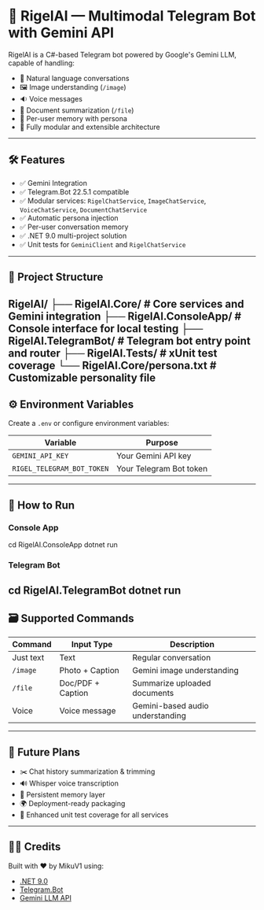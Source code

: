 # 🤖 RigelAI — Multimodal Telegram Bot with Gemini API

RigelAI is a C#-based Telegram bot powered by Google's Gemini LLM, capable of handling:
- 💬 Natural language conversations
- 🖼️ Image understanding (`/image`)
- 🔉 Voice messages
- 📄 Document summarization (`/file`)
- 🧠 Per-user memory with persona
- 🚀 Fully modular and extensible architecture

---

## 🛠️ Features

- ✅ Gemini Integration
- ✅ Telegram.Bot 22.5.1 compatible
- ✅ Modular services: `RigelChatService`, `ImageChatService`, `VoiceChatService`, `DocumentChatService`
- ✅ Automatic persona injection
- ✅ Per-user conversation memory
- ✅ .NET 9.0 multi-project solution
- ✅ Unit tests for `GeminiClient` and `RigelChatService`

---

## 🧱 Project Structure
RigelAI/
├── RigelAI.Core/           # Core services and Gemini integration
├── RigelAI.ConsoleApp/     # Console interface for local testing
├── RigelAI.TelegramBot/    # Telegram bot entry point and router
├── RigelAI.Tests/          # xUnit test coverage
└── RigelAI.Core/persona.txt # Customizable personality file
---

## ⚙️ Environment Variables

Create a `.env` or configure environment variables:

| Variable                    | Purpose                      |
|----------------------------|------------------------------|
| `GEMINI_API_KEY`           | Your Gemini API key          |
| `RIGEL_TELEGRAM_BOT_TOKEN` | Your Telegram Bot token      |

---

## 🧪 How to Run

### Console App
cd RigelAI.ConsoleApp
dotnet run
### Telegram Bot
cd RigelAI.TelegramBot
dotnet run
---

## 🗃️ Supported Commands

| Command      | Input Type        | Description                         |
|--------------|-------------------|-------------------------------------|
| Just text    | Text              | Regular conversation                |
| `/image`     | Photo + Caption   | Gemini image understanding          |
| `/file`      | Doc/PDF + Caption | Summarize uploaded documents        |
| Voice        | Voice message     | Gemini-based audio understanding    |

---

## 📌 Future Plans

- ✂️ Chat history summarization & trimming  
- 🔊 Whisper voice transcription  
- 🧠 Persistent memory layer  
- 🌍 Deployment-ready packaging  
- 🧪 Enhanced unit test coverage for all services

---

## 🧑‍💻 Credits

Built with ❤️ by MikuV1 using:
- [.NET 9.0](https://dotnet.microsoft.com)
- [Telegram.Bot](https://github.com/TelegramBots/Telegram.Bot)
- [Gemini LLM API](https://ai.google.dev/)

